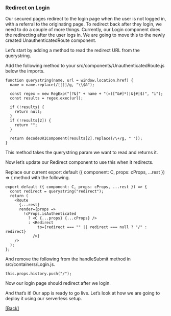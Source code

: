 ### **Redirect on Login**
Our secured pages redirect to the login page when the user is not logged in, with a referral to the originating page. To redirect back after they login, we need to do a couple of more things. Currently, our Login component does the redirecting after the user logs in. We are going to move this to the newly created UnauthenticatedRoute component.

Let’s start by adding a method to read the redirect URL from the querystring.

Add the following method to your src/components/UnauthenticatedRoute.js below the imports.

```
function querystring(name, url = window.location.href) {
  name = name.replace(/[[]]/g, "\\$&");

  const regex = new RegExp("[?&]" + name + "(=([^&#]*)|&|#|$)", "i");
  const results = regex.exec(url);

  if (!results) {
    return null;
  }
  if (!results[2]) {
    return "";
  }

  return decodeURIComponent(results[2].replace(/\+/g, " "));
}
```

This method takes the querystring param we want to read and returns it.

Now let’s update our Redirect component to use this when it redirects.

Replace our current export default ({ component: C, props: cProps, ...rest }) => { method with the following.

```
export default ({ component: C, props: cProps, ...rest }) => {
  const redirect = querystring("redirect");
  return (
    <Route
      {...rest}
      render={props =>
        !cProps.isAuthenticated
          ? <C {...props} {...cProps} />
          : <Redirect
              to={redirect === "" || redirect === null ? "/" : redirect}
            />}
    />
  );
};
```

And remove the following from the handleSubmit method in src/containers/Login.js.

```
this.props.history.push("/");
```

Now our login page should redirect after we login.

And that’s it! Our app is ready to go live. Let’s look at how we are going to deploy it using our serverless setup.


[[Back]](https://github.com/eksant/serverless-react-aws)
